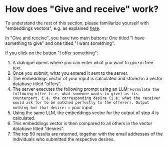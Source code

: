 # How does "Give and receive" work?

To understand the rest of this section, please familiarize yourself with "embeddings vectors", e.g. as explained [here](https://chatgpt.com/share/67ffe60b-0598-8003-8b78-930472b79876).

In "Give and receive", you have two main buttons: One titled "I have something to give" and one titled "I want something".

If you click on the button "I offer something":

1. A dialogue opens where you can enter what you want to give in free text.
2. Once you submit, what you entered it sent to the server.
3. The embeddings vector of your input is calculated and stored in a vector database titled "offers".
4. The server executes the following prompt using an LLM: `Formulate the following offer (i.e. what someone wants to give) as its counterpart, i.e. the corresponding desire (i.e. what the receiver would ask for to be matched perfectly to the offerer). Output nothing but that desire:` + your input
5. Using the same LLM, the embeddings vector for the output of step 4 is calculated.
6. This embeddings vector is then compared to all others in the vector database titled "desires".
7. The top 50 results are returned, together with the email addresses of the individuals who submitted the respective desires.
